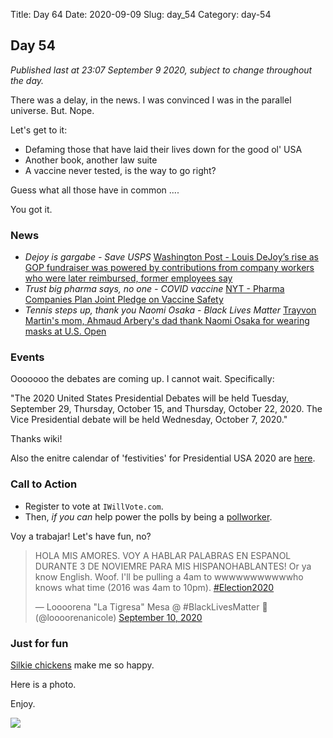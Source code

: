 Title: Day 64
Date: 2020-09-09
Slug: day_54
Category: day-54

## Day 54   

_Published last at 23:07 September 9 2020, subject to change throughout the day._

There was a delay, in the news. I was convinced I was in the parallel universe. But. Nope.

Let's get to it:

- Defaming those that have laid their lives down for the good ol' USA
- Another book, another law suite
- A vaccine never tested, is the way to go right?

Guess what all those have in common ....

You got it.

### News

- *Dejoy is gargabe - Save USPS* [Washington Post - Louis DeJoy’s rise as GOP fundraiser was powered by contributions from company workers who were later reimbursed, former employees say](https://www.washingtonpost.com/investigations/louis-dejoy-campaign-contributions/2020/09/06/1187bc2c-e3fe-11ea-8181-606e603bb1c4_story.html)
- *Trust big pharma says, no one - COVID vaccine* [NYT - Pharma Companies Plan Joint Pledge on Vaccine Safety](https://www.nytimes.com/2020/09/04/science/covid-vaccine-pharma-pledge.html)
- *Tennis steps up, thank you Naomi Osaka - Black Lives Matter* [Trayvon Martin's mom, Ahmaud Arbery's dad thank Naomi Osaka for wearing masks at U.S. Open](https://www.usatoday.com/story/sports/tennis/2020/09/08/naomi-osaka-trayvon-martin-ahmaud-arbery-parents-thankful-masks/5754203002/)

### Events

Ooooooo the debates are coming up. I cannot wait. Specifically:

"The 2020 United States Presidential Debates will be held Tuesday, September 29, Thursday, October 15, and Thursday, October 22, 2020. The Vice Presidential debate will be held Wednesday, October 7, 2020."

Thanks wiki!

Also the enitre calendar of 'festivities' for Presidential USA 2020 are [here](https://www.nytimes.com/interactive/2019/us/elections/2020-presidential-election-calendar.html).

### Call to Action

- Register to vote at `IWillVote.com`.
- Then, *if you can* help power the polls by being a [pollworker](https://www.powerthepolls.org/).

Voy a trabajar! Let's have fun, no?

<blockquote class="twitter-tweet"><p lang="en" dir="ltr">HOLA MIS AMORES. VOY A HABLAR PALABRAS EN ESPANOL DURANTE 3 DE NOVIEMRE PARA MIS HISPANOHABLANTES! Or ya know English. Woof. I&#39;ll be pulling a 4am to wwwwwwwwwwwho knows what time (2016 was 4am to 10pm). <a href="https://twitter.com/hashtag/Election2020?src=hash&amp;ref_src=twsrc%5Etfw">#Election2020</a></p>&mdash; Loooorena &quot;La Tigresa&quot; Mesa @ #BlackLivesMatter 🖤 (@loooorenanicole) <a href="https://twitter.com/loooorenanicole/status/1303902353662398464?ref_src=twsrc%5Etfw">September 10, 2020</a></blockquote> <script async src="https://platform.twitter.com/widgets.js" charset="utf-8"></script> 

### Just for fun

[Silkie chickens](https://en.wikipedia.org/wiki/Silkie) make me so happy.

Here is a photo.

Enjoy.

<img src="https://silkie.org/media/posts/28/careof-silkie-bantams.jpg" />